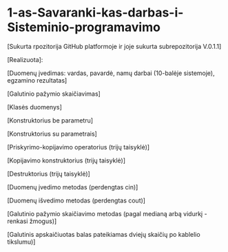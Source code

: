 # 1-as-Savaranki-kas-darbas-i-Sisteminio-programavimo

[Sukurta rpozitorija GitHub platformoje ir joje sukurta subrepozitorija V.0.1.1]

[Realizuota]:

[Duomenų įvedimas: vardas, pavardė, namų darbai (10-balėje sistemoje), egzamino rezultatas]

[Galutinio pažymio skaičiavimas]

[Klasės duomenys]

[Konstruktorius be parametru]

[Konstruktorius su parametrais]

[Priskyrimo-kopijavimo operatorius (trijų taisyklė)]

[Kopijavimo konstruktorius (trijų taisyklė)]

[Destruktorius (trijų taisyklė)]

[Duomenų įvedimo metodas (perdengtas cin)]

[Duomenų išvedimo metodas (perdengtas cout)]

[Galutinio pažymio skaičiavimo metodas (pagal medianą arbą vidurkį - renkasi žmogus)]

[Galutinis apskaičiuotas balas pateikiamas dviejų skaičių po kablelio tikslumu)]
